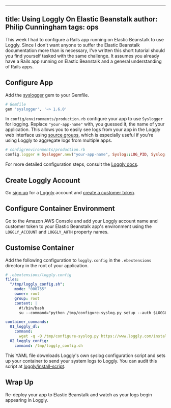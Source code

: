  ---
title: Using Loggly On Elastic Beanstalk
author: Philip Cunningham
tags: ops
---

This week I had to configure a Rails app running on Elastic Beanstalk
to use Loggly. Since I don't want anyone to suffer the Elastic
Beanstalk documentation more than is necessary, I've written this
short tutorial should you find yourself tasked with the same
challenge. It assumes you already have a Rails app running on Elastic
Beanstalk and a general understanding of Rails apps.

## Configure App

Add the [syslogger](https://github.com/crohr/syslogger) gem to your Gemfile.

``` ruby
# Gemfile
gem 'syslogger', '~> 1.6.0'
```

In `config/environments/production.rb` configure your app to use
`Syslogger` for logging. Replace `"your-app-name"` with, you guessed
it, the name of your application. This allows you to easily see logs
from your app in the Loggly web interface using
[source groups](https://www.loggly.com/docs/source-groups/), which is
especially useful if you're using Loggly to aggregate logs from
multiple apps.

``` ruby
# config/environments/production.rb
config.logger = Syslogger.new("your-app-name", Syslog::LOG_PID, Syslog::LOG_LOCAL7)
```

For more detailed configuration steps, consult the
[Loggly docs](https://www.loggly.com/docs/rails-logs/).

## Create Loggly Account

Go [sign up](https://www.loggly.com/signup/) for a
[Loggly](https://www.loggly.com/) account and
[create a customer token](https://www.loggly.com/docs/customer-token-authentication-token/).

## Configure Container Environment

Go to the Amazon AWS Console and add your Loggly account name and
customer token to your Elastic Beanstalk app's environment using the
`LOGGLY_ACCOUNT` and `LOGGLY_AUTH` property names.

## Customise Container

Add the following configuration to `loggly.config` in the `.ebextensions`
directory in the root of your application.

``` yaml
# .ebextensions/loggly.config
files:
  "/tmp/loggly_config.sh":
    mode: "000755"
    owner: root
    group: root
    content: |
      #!/bin/bash
      su --command="python /tmp/configure-syslog.py setup --auth $LOGGLY_AUTH --account $LOGGLY_ACCOUNT --yes"

container_commands:
  01_loggly_dl:
    command:
      wget -q -O /tmp/configure-syslog.py https://www.loggly.com/install/configure-syslog.py
  02_loggly_config:
    command: /tmp/loggly_config.sh
```

This YAML file downloads Loggly's own syslog configuration script and
sets up your container to send your system logs to Loggly. You can
audit this script at
[loggly/install-script](https://github.com/loggly/install-script/blob/master/configure-syslog.py).

## Wrap Up

Re-deploy your app to Elastic Beanstalk and watch as your logs begin
appearing in Loggly.
